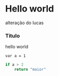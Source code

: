 # Hello world

alteração do lucas


### Titulo

hello world

`var a = 1`

```js
if a > 2 
    return "maior"
```
